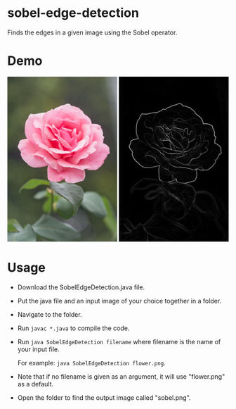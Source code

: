 # sobel-edge-detection

Finds the edges in a given image using the Sobel operator.

# Demo
<img src="https://github.com/briannamcdonald/sobel-edge-detection/blob/main/flower.png" width="250"> <img src="https://github.com/briannamcdonald/sobel-edge-detection/blob/main/sobel.png" width="250">

# Usage
* Download the SobelEdgeDetection.java file.
* Put the java file and an input image of your choice together in a folder.
* Navigate to the folder.
* Run `javac *.java` to compile the code.
* Run `java SobelEdgeDetection filename` where filename is the name of your input file.
  
  For example: `java SobelEdgeDetection flower.png`.
* Note that if no filename is given as an argument, it will use "flower.png" as a default.
* Open the folder to find the output image called "sobel.png".
